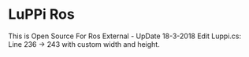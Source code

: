 # LuPPi Ros
This is Open Source For Ros External - UpDate 18-3-2018
Edit Luppi.cs:
Line 236 -> 243 with custom width and height.

